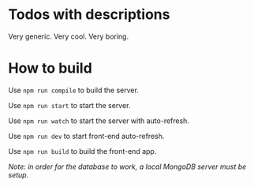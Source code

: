 # Todos with descriptions

Very generic. Very cool. Very boring.

# How to build

Use ```npm run compile``` to build the server.

Use ```npm run start``` to start the server.

Use ```npm run watch``` to start the server with auto-refresh.

Use ```npm run dev``` to start front-end auto-refresh.

Use ```npm run build``` to build the front-end app.

*Note: in order for the database to work, a local MongoDB server must be setup.*